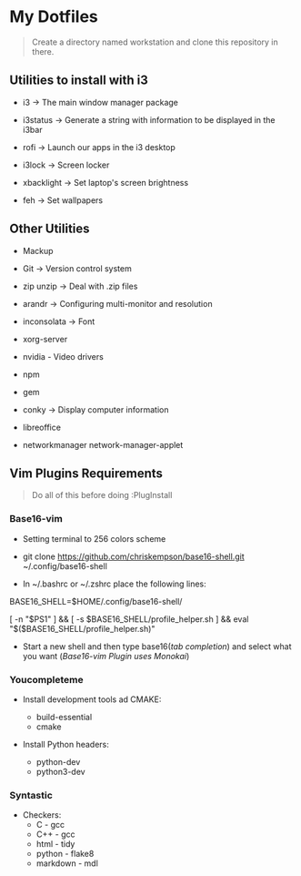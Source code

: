 # My Dotfiles

>Create a directory named workstation and clone this repository in there.

## Utilities to install with i3

* i3 -> The main window manager package

* i3status -> Generate a string with information to be displayed in the i3bar

* rofi -> Launch our apps in the i3 desktop

* i3lock -> Screen locker

* xbacklight -> Set laptop's screen brightness

* feh -> Set wallpapers

## Other Utilities

* Mackup

* Git -> Version control system

* zip unzip -> Deal with .zip files

* arandr -> Configuring multi-monitor and resolution

* inconsolata -> Font

* xorg-server

* nvidia - Video drivers

* npm

* gem

* conky -> Display computer information

* libreoffice

* networkmanager network-manager-applet

## Vim Plugins Requirements

>Do all of this before doing :PlugInstall

### Base16-vim

* Setting terminal to 256 colors scheme

* git clone https://github.com/chriskempson/base16-shell.git ~/.config/base16-shell

* In ~/.bashrc or ~/.zshrc place the following lines:

BASE16_SHELL=$HOME/.config/base16-shell/

[ -n "$PS1" ] && [ -s $BASE16_SHELL/profile_helper.sh ] && eval "$($BASE16_SHELL/profile_helper.sh)"

* Start a new shell and then type base16(*tab completion*) and
 select what you want (*Base16-vim Plugin uses Monokai*)

### Youcompleteme

* Install development tools ad CMAKE:
  * build-essential
  * cmake

* Install Python headers:
  * python-dev
  * python3-dev

### Syntastic

* Checkers:
  * C - gcc
  * C++ - gcc
  * html - tidy
  * python - flake8
  * markdown - mdl
